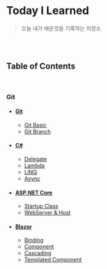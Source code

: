 # Today I Learned

> 오늘 내가 배운것을 기록하는 저장소

<br/><br/>

## Table of Contents

<br/>

### Git
- #### [Git](/Git)
  - [Git Basic](/Git/Git_Basic.md)
  - [Git Branch](/Git/Git_Branch.md)
- #### [C#](/C%23)
  - [Delegate](/C%23/Delegate.md)
  - [Lambda](/C%23/Lambda.md)
  - [LINQ](/C%23/Linq.md)
  - [Async](/C%23/Async.md)
- #### [ASP.NET Core](/ASP.NET-Core)
  - [Startup Class](/ASP.NET-Core/Startup.md)
  - [WebServer & Host](/ASP.NET-Core/WebServer%26Host.md)
- #### [Blazor](/Blazor)
  - [Binding](/Blazor/Binding.md)
  - [Component](/Blazor/Component.md)
  - [Cascading](/Blazor/Cascading.md)
  - [Templated Component](/Blazor/TemplatedComponent.md)
